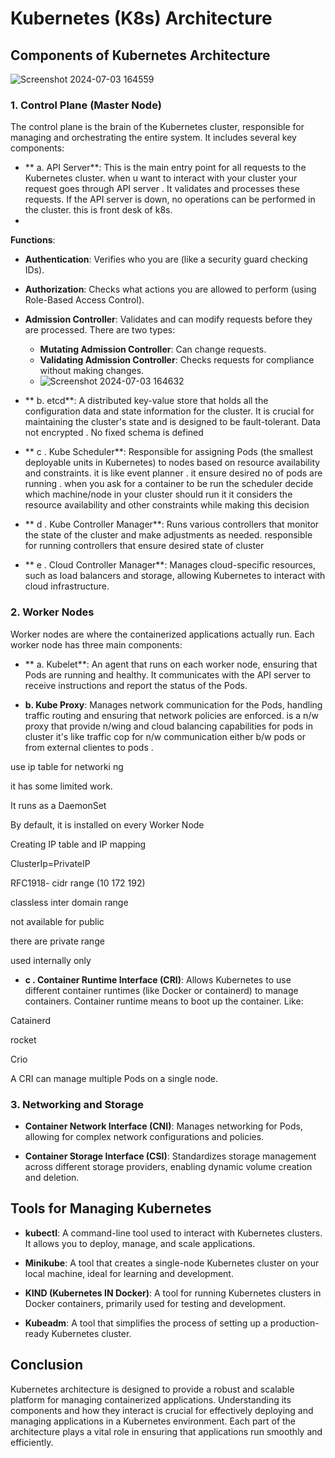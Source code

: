 # Kubernetes (K8s) Architecture

## Components of Kubernetes Architecture


![Screenshot 2024-07-03 164559](https://github.com/user-attachments/assets/0223ef23-6783-48e4-ae6b-004e50a18d74)


### 1. Control Plane (Master Node)
The control plane is the brain of the Kubernetes cluster, responsible for managing and orchestrating the entire system. It includes several key components:

- ** a. API Server**: This is the main entry point for all requests to the Kubernetes cluster.  when u want to interact with your cluster your request goes through API server . It validates and processes these requests. If the API server is down, no operations can be performed in the cluster. this is front desk of k8s.
-                      

  **Functions**:
  - **Authentication**: Verifies who you are (like a security guard checking IDs).
  - **Authorization**: Checks what actions you are allowed to perform (using Role-Based Access Control).
  - **Admission Controller**: Validates and can modify requests before they are processed. There are two types:
    - **Mutating Admission Controller**: Can change requests.
    - **Validating Admission Controller**: Checks requests for compliance without making changes.
    - ![Screenshot 2024-07-03 164632](https://github.com/user-attachments/assets/13a6a4b1-49f9-4f6f-9d36-7aebae6b8454)


- ** b. etcd**: A distributed key-value store that holds all the configuration data and state information for the cluster. It is crucial for maintaining the cluster's state and is designed to be fault-tolerant. Data not encrypted  . No fixed schema is defined 

- ** c . Kube Scheduler**: Responsible for assigning Pods (the smallest deployable units in Kubernetes) to nodes based on resource availability and constraints. it is like event planner . it ensure desired no of pods are running . when you ask for a container to be run the scheduler decide which machine/node in your cluster should run it it considers the resource availability and other constraints while making this decision

- ** d . Kube Controller Manager**: Runs various controllers that monitor the state of the cluster and make adjustments as needed. responsible for running controllers that ensure desired state of cluster

- **  e . Cloud Controller Manager**: Manages cloud-specific resources, such as load balancers and storage, allowing Kubernetes to interact with cloud infrastructure.

### 2. Worker Nodes
Worker nodes are where the containerized applications actually run. Each worker node has three main components:

- ** a. Kubelet**: An agent that runs on each worker node, ensuring that Pods are running and healthy. It communicates with the API server to receive instructions and report the status of the Pods.

- **b. Kube Proxy**: Manages network communication for the Pods, handling traffic routing and ensuring that network policies are enforced. is a n/w proxy that provide n/wing and cloud balancing capabilities for pods in cluster   it's like traffic cop for n/w communication either b/w pods or from external clientes to pods .

use ip table for networki ng

it has some limited work.

It runs as a DaemonSet

By default, it is installed on every Worker Node

Creating IP table and IP mapping

ClusterIp=PrivateIP

RFC1918- cidr range (10 172 192)

classless inter domain range

not available for public

there are private range

used internally only

- **c . Container Runtime Interface (CRI)**: Allows Kubernetes to use different container runtimes (like Docker or containerd) to manage containers. Container runtime means to boot up the container. Like:

Catainerd

rocket

Crio

A CRI can manage multiple Pods on a single node.

### 3. Networking and Storage
- **Container Network Interface (CNI)**: Manages networking for Pods, allowing for complex network configurations and policies.

- **Container Storage Interface (CSI)**: Standardizes storage management across different storage providers, enabling dynamic volume creation and deletion.

## Tools for Managing Kubernetes
- **kubectl**: A command-line tool used to interact with Kubernetes clusters. It allows you to deploy, manage, and scale applications.

- **Minikube**: A tool that creates a single-node Kubernetes cluster on your local machine, ideal for learning and development.

- **KIND (Kubernetes IN Docker)**: A tool for running Kubernetes clusters in Docker containers, primarily used for testing and development.

- **Kubeadm**: A tool that simplifies the process of setting up a production-ready Kubernetes cluster.

## Conclusion
Kubernetes architecture is designed to provide a robust and scalable platform for managing containerized applications. Understanding its components and how they interact is crucial for effectively deploying and managing applications in a Kubernetes environment. Each part of the architecture plays a vital role in ensuring that applications run smoothly and efficiently.
